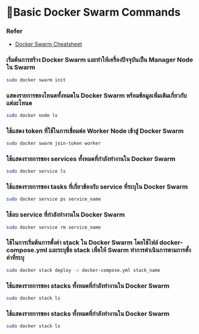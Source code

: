 # 🚩Basic Docker Swarm Commands
  ### Refer 
  - [Docker Swarm Cheatsheet](https://github.com/sematext/cheatsheets/blob/master/docker-swarm-cheatsheet.md)
  ### เริ่มต้นการสร้าง Docker Swarm และทำให้เครื่องปัจจุบันเป็น Manager Node ใน Swarm
  ```sh
  sudo docker swarm init
  ```
  ### แสดงรายการของโหนดทั้งหมดใน Docker Swarm พร้อมข้อมูลเพิ่มเติมเกี่ยวกับแต่ละโหนด
  ```sh
  sudo docker node ls
  ```
  ### ใช้แสดง token ที่ใช้ในการเชื่อมต่อ Worker Node เข้าสู่ Docker Swarm
  ```sh
  sudo docker swarm join-token worker
  ```
  ### ใช้แสดงรายการของ services ทั้งหมดที่กำลังทำงานใน Docker Swarm
  ```sh
  sudo docker service ls
  ```
  ### ใช้แสดงรายการของ tasks ที่เกี่ยวข้องกับ service ที่ระบุใน Docker Swarm
  ```sh
  sudo docker service ps service_name
  ```
  ### ใช้ลบ service ที่กำลังทำงานใน Docker Swarm
  ```sh
  sudo docker service rm service_name
  ```
  ### ใช้ในการเริ่มต้นการตั้งค่า stack ใน Docker Swarm โดยใช้ไฟล์ docker-compose.yml และระบุชื่อ stack เพื่อให้ Swarm ทำการดำเนินการตามการตั้งค่าที่ระบุ
  ```sh
  sudo docker stack deploy -c docker-compose.yml stack_name
  ```
  ### ใช้แสดงรายการของ stacks ทั้งหมดที่กำลังทำงานใน Docker Swarm
  ```sh
  sudo docker stack ls
  ```
  ### ใช้แสดงรายการของ stacks ทั้งหมดที่กำลังทำงานใน Docker Swarm
  ```sh
  sudo docker stack ls
  ```
